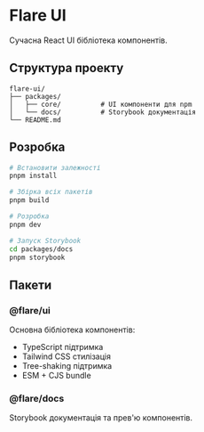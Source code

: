 # Flare UI

Сучасна React UI бібліотека компонентів.

## Структура проекту

```
flare-ui/
├── packages/
│   ├── core/          # UI компоненти для npm
│   └── docs/          # Storybook документація
└── README.md
```

## Розробка

```bash
# Встановити залежності
pnpm install

# Збірка всіх пакетів
pnpm build

# Розробка
pnpm dev

# Запуск Storybook
cd packages/docs
pnpm storybook
```

## Пакети

### @flare/ui

Основна бібліотека компонентів:

- TypeScript підтримка
- Tailwind CSS стилізація
- Tree-shaking підтримка
- ESM + CJS bundle

### @flare/docs

Storybook документація та прев'ю компонентів.
